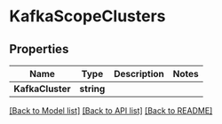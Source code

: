 # KafkaScopeClusters

## Properties

Name | Type | Description | Notes
------------ | ------------- | ------------- | -------------
**KafkaCluster** | **string** |  | 

[[Back to Model list]](../README.md#documentation-for-models) [[Back to API list]](../README.md#documentation-for-api-endpoints) [[Back to README]](../README.md)


